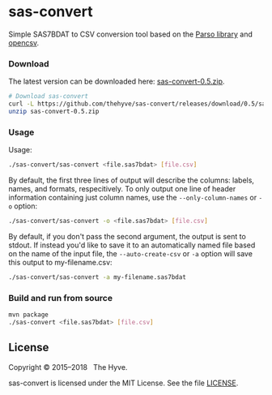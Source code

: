 # sas-convert

Simple SAS7BDAT to CSV conversion tool based on the [Parso library](http://lifescience.opensource.epam.com/parso.html)
and [opencsv](http://opencsv.sourceforge.net).

### Download
The latest version can be downloaded here:
[sas-convert-0.5.zip](https://github.com/thehyve/sas-convert/releases/download/0.5/sas-convert-0.5.zip).

```bash
# Download sas-convert
curl -L https://github.com/thehyve/sas-convert/releases/download/0.5/sas-convert-0.5.zip -o sas-convert-0.5.zip
unzip sas-convert-0.5.zip
```

### Usage
Usage:
```bash
./sas-convert/sas-convert <file.sas7bdat> [file.csv]
```

By default, the first three lines of output will describe the columns: labels, names, and formats, respecitively. To only output one line of header information containing just column names, use the `--only-column-names` or `-o` option:
```bash
./sas-convert/sas-convert -o <file.sas7bdat> [file.csv]
```

By default, if you don't pass the second argument, the output is sent to stdout. If instead you'd like to save it to an automatically named file based on the name of the input file, the `--auto-create-csv` or `-a` option will save this output to my-filename.csv:
```bash
./sas-convert/sas-convert -a my-filename.sas7bdat
```

### Build and run from source
```bash
mvn package
./sas-convert <file.sas7bdat> [file.csv]
```


## License

Copyright &copy; 2015&ndash;2018 &nbsp; The Hyve.

sas-convert is licensed under the MIT License. See the file [LICENSE](LICENSE).

